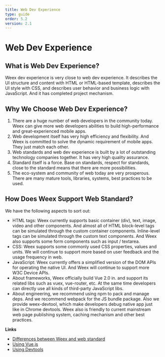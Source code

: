 ```yaml
---
title: Web Dev Experience
type: guide
order: 5.2
version: 2.1
---
```


# Web Dev Experience

## What is Web Dev Experience?

Weex dev experience is very close to web dev experience. It describes the UI structure and content with HTML or HTML-based template, describes the UI style with CSS, and describes user behavior and business logic with JavaScript. And it has completed project mechanism.

## Why We Choose Web Dev Experience?

1. There are a huge number of web developers in the community today. Weex can give more web developers abilities to build high-performance and great-experienced mobile apps.
2. Web development itself has very high efficiency and flexibility. And Weex is committed to solve the dynamic requirement of mobile apps. They just match each other.
3. Web standards and web dev experience is built by a lot of outstanding technology companies together. It has very high quality assurance.
4. Standard itself is a force. Base on standards, respect for standards, close to the standard means that there are more possibilities.
5. The eco-system and community of web today are very prosperous. There are many mature tools, libraries, systems, best practices to be used.

## How Does Weex Support Web Standard?

We have the following aspects to sort out:

* HTML tags: Weex currently supports basic container (div), text, image, video and other components. And almost all of HTML block-level tags can be simulated through the custom container components. Inline-level tags can be simulated  through the custom text components. And Weex also supports some form components such as input / textarea.
* CSS: Weex supports some commonly used CSS properties, values and units. We will continue to support more based on user feedback and the usage frequency in web.
* JavaScript: Weex currently offers a simplified version of the DOM APIs for operating the native UI. And Weex will continue to support more W3C Device APIs.
* About frameworks, Weex officially build Vue 2.0 in. and support its related libs such as vuex, vue-router, etc. At the same time developers can directly use all kinds of third-party JavaScript libs.
* About engineering, we recommend using npm to pack and manage deps. And we recommend webpack for the JS bundle package. Also we provide weex-devtool, which make developers debug native app just like in Chrome devtools. Weex also is friendly to current mainstream web page publishing system, caching mechanism and other best practices.

**Links**

* [Differences between Weex and web standard](../../references/web-standards.html)
* [Using Vue.js](./using-vue.html)
* [Using Devtools](./devtools.html)
